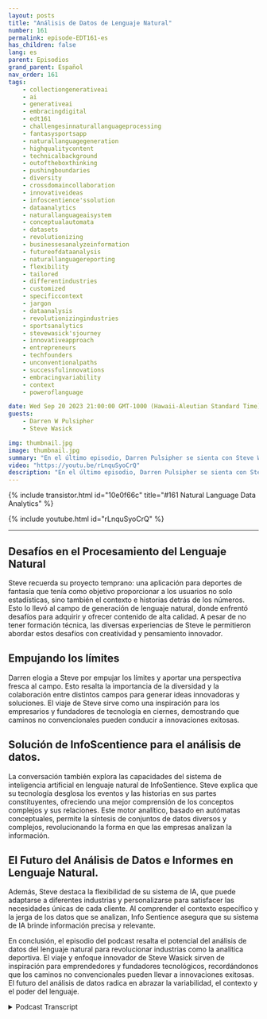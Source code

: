 ```yaml
---
layout: posts
title: "Análisis de Datos de Lenguaje Natural"
number: 161
permalink: episode-EDT161-es
has_children: false
lang: es
parent: Episodios
grand_parent: Español
nav_order: 161
tags:
    - collectiongenerativeai
    - ai
    - generativeai
    - embracingdigital
    - edt161
    - challengesinnaturallanguageprocessing
    - fantasysportsapp
    - naturallanguagegeneration
    - highqualitycontent
    - technicalbackground
    - outoftheboxthinking
    - pushingboundaries
    - diversity
    - crossdomaincollaboration
    - innovativeideas
    - infoscentience'ssolution
    - dataanalytics
    - naturallanguageaisystem
    - conceptualautomata
    - datasets
    - revolutionizing
    - businessesanalyzeinformation
    - futureofdataanalysis
    - naturallanguagereporting
    - flexibility
    - tailored
    - differentindustries
    - customized
    - specificcontext
    - jargon
    - dataanalysis
    - revolutionizingindustries
    - sportsanalytics
    - stevewasick'sjourney
    - innovativeapproach
    - entrepreneurs
    - techfounders
    - unconventionalpaths
    - successfulinnovations
    - embracingvariability
    - context
    - poweroflanguage

date: Wed Sep 20 2023 21:00:00 GMT-1000 (Hawaii-Aleutian Standard Time)
guests:
    - Darren W Pulsipher
    - Steve Wasick

img: thumbnail.jpg
image: thumbnail.jpg
summary: "En el último episodio, Darren Pulsipher se sienta con Steve Wasick, el CEO y fundador de InfoSentience, para discutir el poder y el potencial del análisis de datos de lenguaje natural. Steve, quien proviene de un trasfondo no convencional como licenciado en inglés convertido en guionista convertido en abogado convertido en fundador de tecnología, aporta una perspectiva única al campo."
video: "https://youtu.be/rLnquSyoCrQ"
description: "En el último episodio, Darren Pulsipher se sienta con Steve Wasick, el CEO y fundador de InfoSentience, para discutir el poder y el potencial del análisis de datos de lenguaje natural. Steve, quien proviene de un trasfondo no convencional como licenciado en inglés convertido en guionista convertido en abogado convertido en fundador de tecnología, aporta una perspectiva única al campo."
---
```


<div>
{% include transistor.html id="10e0f66c" title="#161 Natural Language Data Analytics" %}

{% include youtube.html id="rLnquSyoCrQ" %}
</div>

---

## Desafíos en el Procesamiento del Lenguaje Natural

Steve recuerda su proyecto temprano: una aplicación para deportes de fantasía que tenía como objetivo proporcionar a los usuarios no solo estadísticas, sino también el contexto e historias detrás de los números. Esto lo llevó al campo de generación de lenguaje natural, donde enfrentó desafíos para adquirir y ofrecer contenido de alta calidad. A pesar de no tener formación técnica, las diversas experiencias de Steve le permitieron abordar estos desafíos con creatividad y pensamiento innovador.

## Empujando los límites

Darren elogia a Steve por empujar los límites y aportar una perspectiva fresca al campo. Esto resalta la importancia de la diversidad y la colaboración entre distintos campos para generar ideas innovadoras y soluciones. El viaje de Steve sirve como una inspiración para los empresarios y fundadores de tecnología en ciernes, demostrando que caminos no convencionales pueden conducir a innovaciones exitosas.

## Solución de InfoScentience para el análisis de datos.

La conversación también explora las capacidades del sistema de inteligencia artificial en lenguaje natural de InfoSentience. Steve explica que su tecnología desglosa los eventos y las historias en sus partes constituyentes, ofreciendo una mejor comprensión de los conceptos complejos y sus relaciones. Este motor analítico, basado en autómatas conceptuales, permite la síntesis de conjuntos de datos diversos y complejos, revolucionando la forma en que las empresas analizan la información.

## El Futuro del Análisis de Datos e Informes en Lenguaje Natural.

Además, Steve destaca la flexibilidad de su sistema de IA, que puede adaptarse a diferentes industrias y personalizarse para satisfacer las necesidades únicas de cada cliente. Al comprender el contexto específico y la jerga de los datos que se analizan, Info Sentience asegura que su sistema de IA brinde información precisa y relevante.

En conclusión, el episodio del podcast resalta el potencial del análisis de datos del lenguaje natural para revolucionar industrias como la analítica deportiva. El viaje y enfoque innovador de Steve Wasick sirven de inspiración para emprendedores y fundadores tecnológicos, recordándonos que los caminos no convencionales pueden llevar a innovaciones exitosas. El futuro del análisis de datos radica en abrazar la variabilidad, el contexto y el poder del lenguaje.



<details>
<summary> Podcast Transcript </summary>

<p></p>

</details>
